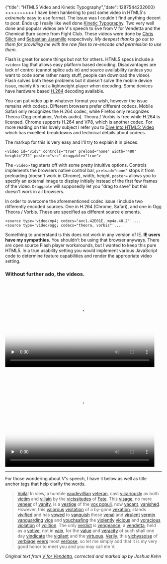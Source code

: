 {"title": "HTML5 Video and Kinetic Typography","date": 1287544232000}
++++++++++
I have been hankering to post some video in HTML5's *extremely* easy to use format. The issue was I couldn't find anything decent to post. Ends up I really like well done [Kinetic Typography](http://en.wikipedia.org/wiki/Kinetic_typography). Two very well done and popular videos are V's speech to Eve from V for Vendetta and the Chemical Burn scene from Fight Club. These videos were done by [Chris Silich](http://www.chrissilich.com/) and [Sebastian Jaramillo](http://www.sebastianjt.com) respectively. *My deepest thanks go out to them for providing me with the raw files to re-encode and permission to use them.* 

Flash is great for some things but not for others. HTML5 specs include a `<video>` tag that allows easy platform based decoding. Disadvantages are lack of control (cannot splice ads in) and source availability (unless you want to code some rather nasty stuff, people can download the video). Flash solves both these problems but it doesn't solve the mobile device issue, mainly it's not a lightweight player when decoding. Some devices have hardware based [H.264](http://en.wikipedia.org/wiki/H.264/MPEG-4_AVC) decoding available. 

You can put video up in whatever format you wish, however the issue remains with codecs. Different browsers prefer different codecs. Mobile Safari only recognizes the H.264 codec, while Firefox only recognizes Theora (Ogg container, Vorbis audio). Theora / Vorbis is free while H.264 is licensed. Chrome supports H.264 and VP8, which is another codec. For more reading on this lovely subject I refer you to [Dive Into HTML5: Video](http://diveintohtml5.com/video.html) which has excellent breakdowns and technical details about codecs.

The markup for this is very easy and I'll try to explain it in pieces.

    <video id="vidv" controls="true" preload="none" width="480" height="272" poster="src" draggable="true">

The `<video>` tag starts off with some pretty intuitive options. Controls implements the browsers native control bar, `preload="none"` stops it from preloading (doesn't work in Chrome), width, height, `poster=` allows you to specify an external image to display initially instead of the first few frames of the video. `Draggable` will supposedly let you "drag to save" but this doesn't work in all browsers.

In order to overcome the aforementioned codec issue I include two differently encoded sources. One in H.264 (Chrome, Safari), and one in Ogg Theora / Vorbis. These are specified as different source elements.

    <source type='video/mp4; codecs="avc1.42E01E, mp4a.40.2"'....
    <source type='video/ogg; codecs="theora, vorbis"'....

Something to understand is this does not work in any version of IE. **IE users have my sympathies.** You shouldn't be using that browser anyways. There are open source Flash player workarounds, but I wanted to keep this pure HTML5. In a true usability setting you would implement various JavaScript code to determine feature capabilities and render the appropriate video setting.

### Without further ado, the videos.

<video id="vidv" controls="true" preload="none" width="480" height="272" poster="http://c0027442.cdn1.cloudfiles.rackspacecloud.com/v.png" draggable="true">
<source src="http://c0027442.cdn1.cloudfiles.rackspacecloud.com/v.mp4" type='video/mp4; codecs="avc1.42E01E, mp4a.40.2"' />
<source src="http://c0027442.cdn1.cloudfiles.rackspacecloud.com/v.ogv" type='video/ogg; codecs="theora, vorbis"' />
</video>
<br />
<video id="vidfc" controls="true" preload="none" width="480" height="320" poster="http://c0027442.cdn1.cloudfiles.rackspacecloud.com/fightclub.png" draggable="true">
<source src="http://c0027442.cdn1.cloudfiles.rackspacecloud.com/fightclub.mp4" type='video/mp4; codecs="avc1.42E01E, mp4a.40.2"' />
<source src="http://c0027442.cdn1.cloudfiles.rackspacecloud.com/fightclub.ogv?v=1" type='video/ogg; codecs="theora, vorbis"' />
</video>

***

For those wondering about V's speech, I have it below as well as title anchor tags that help clarify the words.

> [Voilà](# "Used to call attention, to express satisfaction or approval, or to suggest an appearance as if by magic")! In view, a humble [vaudevillian](http://en.wikipedia.org/wiki/Vaudeville "A theatrical genra of variet entertainment, here used to describe a veteran of this style") [veteran](# "A person who has long service or experience in a particular occupation or field"), cast [vicariously](# "Experienced or realized through imaginative or sympathetic participation in the experience of another") as both [victim](# "An unfortunate person who suffers from a disaster or other adverse circumstance.") and [villain](# "The bad person in a work of fiction; often the main antagonist of the hero.") by the [vicissitudes](# "Regular change or succession from one thing to another, or one part of a cycle to the next; alternation; mutual succession; interchange.") of [Fate](# "A personification of fate (the cause that predetermines events)."). This [visage](# "Image or illusion, what is presented instead of the truth"), no mere [veneer](# "An attractive appearance that covers or disguises true nature or feelings") of [vanity](# "Excessive pride in or admiration of one's own appearance or achievements"), is a [vestige](# "A faint mark or visible sign left by something which is lost, or has perished, or is no longer present; remains") of the [vox populi](# "Voice of the people"), now [vacant](# "Empty"), [vanished](# "Unnoticed or invisible"). However, this [valorous](# "Has the qualities of valor; strength of mind in regard to danger; a brave man.") [visitation](# "An encounter") of a by-gone [vexation](# "An irritation or annoyance"), stands [vivified](# "Brought to life") and has [vowed](# "Solemnly promised") to [vanquish](# "Defeat or overcome") these [venal](# "Corrupt, or crooked; able to bribe") and [virulent](# "Infectious, malignant, deadly") [vermin](# "Plague creatures, fleas, lice mice, rats") [vanguarding](# "Protecting") [vice](# "Succession") and [vouchsafing](# "To graciously give") the [violently](# "Involving extreme force or motion") [vicious](# "Pertaining to vice; characterized by immorality or depravity") and [voracious](# "Having a great appetite for anything") [violation](# "The act or an instance of violating or the condition of being violated") of [volition](# "The mental power or ability of choosing; the will"). The only [verdict](# "Judgement") is [vengeance](# "Revenge"); a [vendetta](# "Bitter, destructive feud"), held as a [votive](# "Dedicated or given in fulfillment of a vow or pledge"), not in [vain](# "Pointless, futile"), for the [value](# "Worth") and [veracity](# "Truthfulness") of such shall one day [vindicate](# "To clear from an accusation, suspicion or criticism") the [vigilant](# "Watchful, alert, wary") and the [virtuous](# "Full of virtue, having excellent moral character"). [Verily](# "Without doubt"), this [vichyssoise](# "Thick soup") of [verbiage](# "Words") [veers](# "Leans, is moving towards") most [verbose](# "Containing more then necessary"), so let me simply add that it is my very good honor to meet you and you may call me V.

<cite>Original text from [V for Vendetta](http://www.whysanity.net/monos/vendetta.html), corrected and marked up by Joshua Kehn</cite>